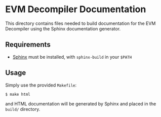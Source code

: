 # EVM Decompiler Documentation

This directory contains files needed to build documentation for the EVM Decompiler using the Sphinx documentation generator.

## Requirements

- [Sphinx](http://www.sphinx-doc.org/en/stable/) must be installed, with `sphinx-build` in your `$PATH`

## Usage

Simply use the provided `Makefile`:

```
$ make html
```

and HTML documentation will be generated by Sphinx and placed in the `build/` directory.
